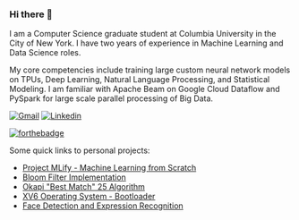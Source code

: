 ### Hi there 👋


I am a Computer Science graduate student at Columbia University in the City of New York. I have two years of experience in Machine Learning and Data Science roles. 

My core competencies include training large custom neural network models on TPUs, Deep Learning, Natural Language Processing, and Statistical Modeling. I am familiar with Apache Beam on Google Cloud Dataflow and PySpark for large scale parallel processing of Big Data.


[![Gmail](https://api.iconify.design/logos:google-gmail.svg?width=40&height=40)](mailto:nikhilbalwani1998@gmail.com) 
[![Linkedin](https://api.iconify.design/openmoji:linkedin.svg?width=40&height=40)](https://www.linkedin.com/in/nikhilbalwani/)

[![forthebadge](https://forthebadge.com/images/badges/built-with-love.svg)](https://forthebadge.com)

Some quick links to personal projects:

- [Project MLify - Machine Learning from Scratch](https://github.com/nikhilbalwani/mlify/tree/master/notebooks)
- [Bloom Filter Implementation](https://github.com/nikhilbalwani/bloom-filter)
- [Okapi "Best Match" 25 Algorithm](https://github.com/nikhilbalwani/okapi-bm25)
- [XV6 Operating System - Bootloader](https://github.com/nikhilbalwani/xv6-PDOS-bootloader)
- [Face Detection and Expression Recognition](https://github.com/MaharshSuryawala/Face-Detection-and-Facial-Expression-Recognition)

<!--
**nikhilbalwani/nikhilbalwani** is a ✨ _special_ ✨ repository because its `README.md` (this file) appears on your GitHub profile.

Here are some ideas to get you started:

- 🔭 I’m currently working on ...
- 🌱 I’m currently learning ...
- 👯 I’m looking to collaborate on ...
- 🤔 I’m looking for help with ...
- 💬 Ask me about ...
- 📫 How to reach me: ...
- 😄 Pronouns: ...
- ⚡ Fun fact: ...
-->
